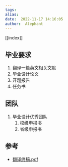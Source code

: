```yaml
---
tags:  
alias:  
date:  2022-11-17 14:16:05 
author:  Alephant
---
```

[[index]]

## 毕业要求
1. 翻译一篇英文相关文献
2. 毕业设计论文
3. 开题报告
4. 任务书

## 团队
1. 毕业设计优秀团队
	1. 校级申报书
	2. 省级申报书

## 参考
- [翻译终稿.pdf](publlic/attachments/翻译终稿.pdf)